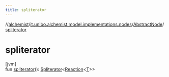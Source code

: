 ```yaml
---
title: spliterator
---
```

//[alchemist](../../../index.html)/[it.unibo.alchemist.model.implementations.nodes](../index.html)/[AbstractNode](index.html)/[spliterator](spliterator.html)



# spliterator



[jvm]\
fun [spliterator](spliterator.html)(): [Spliterator](https://docs.oracle.com/javase/8/docs/api/java/util/Spliterator.html)<[Reaction](../../it.unibo.alchemist.model.interfaces/-reaction/index.html)<[T](../../it.unibo.alchemist/-supported-incarnations/get.html)>>




